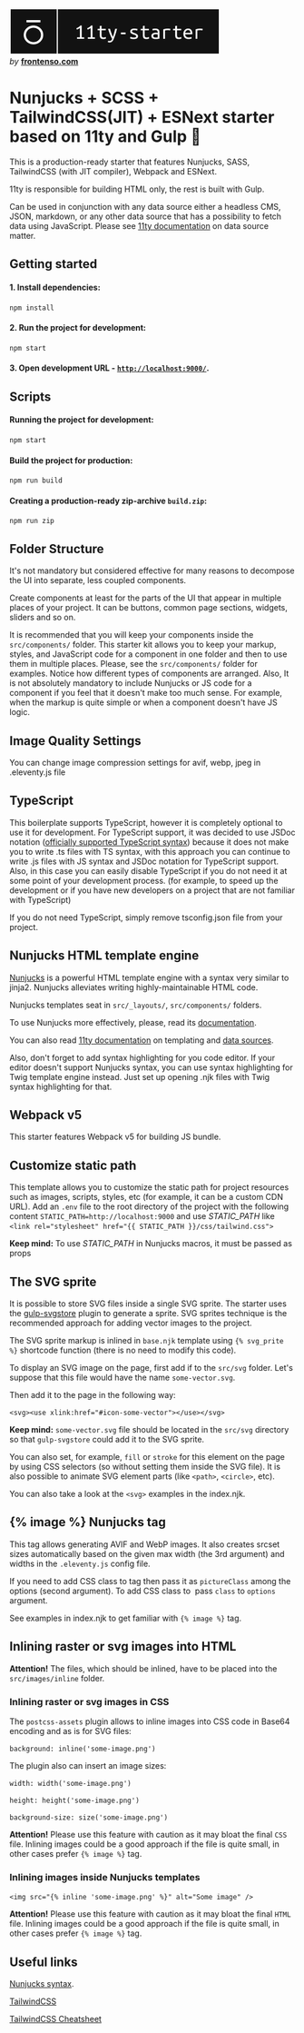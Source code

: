 ![frontenso-eleventy-starter](./src/images/frontenso-11ty-starter.png 'Title')</br>
_by_ **[frontenso.com](https://frontenso.com)**

# Nunjucks + SCSS + TailwindCSS(JIT) + ESNext starter based on 11ty and Gulp 💪

This is a production-ready starter that features Nunjucks, SASS, TailwindCSS (with JIT compiler), Webpack and ESNext.

11ty is responsible for building HTML only, the rest is built with Gulp.

Can be used in conjunction with any data source either a headless CMS, JSON, markdown, or any other data source that has a possibility to fetch data using JavaScript. Please see [11ty documentation](https://www.11ty.dev/docs/data/) on data source matter.

## Getting started

#### 1. Install dependencies:

```
npm install
```

#### 2. Run the project for development:

```
npm start
```

#### 3. Open development URL - [`http://localhost:9000/`](http://localhost:9000/).

## Scripts

#### Running the project for development:

```
npm start
```

#### Build the project for production:

```
npm run build
```

#### Creating a production-ready zip-archive `build.zip`:

```
npm run zip
```

## Folder Structure

It's not mandatory but considered effective for many reasons to decompose the UI into separate, less coupled components.

Create components at least for the parts of the UI that appear in multiple places of your project. It can be buttons, common page sections, widgets, sliders and so on.

It is recommended that you will keep your components inside the `src/components/` folder. This starter kit allows you to keep your markup, styles, and JavaScript code for a component in one folder and then to use them in multiple places. Please, see the `src/components/` folder for examples. Notice how different types of components are arranged. Also, It is not absolutely mandatory to include Nunjucks or JS code for a component if you feel that it doesn't make too much sense. For example, when the markup is quite simple or when a component doesn't have JS logic.

## Image Quality Settings

You can change image compression settings for avif, webp, jpeg in .eleventy.js file

## TypeScript

This boilerplate supports TypeScript, however it is completely optional to use it for development. For TypeScript support, it was decided to use JSDoc notation ([officially supported TypeScript syntax](https://www.typescriptlang.org/docs/handbook/jsdoc-supported-types.html)) because it does not make you to write .ts files with TS syntax, with this approach you can continue to write .js files with JS syntax and JSDoc notation for TypeScript support. Also, in this case you can easily disable TypeScript if you do not need it at some point of your development process. (for example, to speed up the development or if you have new developers on a project that are not familiar with TypeScript)

If you do not need TypeScript, simply remove tsconfig.json file from your project.

## Nunjucks HTML template engine

[Nunjucks](https://mozilla.github.io/nunjucks/) is a powerful HTML template engine with a syntax very similar to jinja2. Nunjucks alleviates writing highly-maintainable HTML code.

Nunjucks templates seat in `src/_layouts/`, `src/components/` folders.

To use Nunjucks more effectively, please, read its [documentation](https://mozilla.github.io/nunjucks/templating.html).

You can also read [11ty documentation](https://www.11ty.dev/docs/languages/nunjucks/) on templating and [data sources](https://www.11ty.dev/docs/data/).

Also, don't forget to add syntax highlighting for you code editor. If your editor doesn't support Nunjucks syntax, you can use syntax highlighting for Twig template engine instead. Just set up opening .njk files with Twig syntax highlighting for that.

## Webpack v5

This starter features Webpack v5 for building JS bundle.

## Customize static path

This template allows you to customize the static path for project resources such as images, scripts, styles, etc (for example, it can be a custom CDN URL). Add an `.env` file to the root directory of the project with the following content `STATIC_PATH=http://localhost:9000` and use _STATIC_PATH_ like `<link rel="stylesheet" href="{{ STATIC_PATH }}/css/tailwind.css">`

**Keep mind:** To use _STATIC_PATH_ in Nunjucks macros, it must be passed as props

## The SVG sprite

It is possible to store SVG files inside a single SVG sprite. The starter uses the [gulp-svgstore](https://github.com/w0rm/gulp-svgstore) plugin to generate a sprite. SVG sprites technique is the recommended approach for adding vector images to the project.

The SVG sprite markup is inlined in `base.njk` template using `{% svg_prite %}` shortcode function (there is no need to modify this code).

To display an SVG image on the page, first add if to the `src/svg` folder. Let's suppose that this file would have the name `some-vector.svg`.

Then add it to the page in the following way:

```
<svg><use xlink:href="#icon-some-vector"></use></svg>
```

**Keep mind:** `some-vector.svg` file should be located in the `src/svg` directory so that `gulp-svgstore` could add it to the SVG sprite.

You can also set, for example, `fill` or `stroke` for this element on the page by using CSS selectors (so without setting them inside the SVG file). It is also possible to animate SVG element parts (like `<path>`, `<circle>`, etc).

You can also take a look at the `<svg>` examples in the index.njk.

## {% image %} Nunjucks tag

This tag allows generating AVIF and WebP images. It also creates srcset sizes automatically based on the given max width (the 3rd argument) and widths in the `.eleventy.js` config file.

If you need to add CSS class to <picture> tag then pass it as `pictureClass` among the options (second argument). To add CSS class to <img> pass `class` to `options` argument.

See examples in index.njk to get familiar with `{% image %}` tag.

## Inlining raster or svg images into HTML

<b>Attention!</b> The files, which should be inlined, have to be placed into the `src/images/inline` folder.

### Inlining raster or svg images in CSS

The `postcss-assets` plugin allows to inline images into CSS code in Base64 encoding and as is for SVG files:

```
background: inline('some-image.png')
```

The plugin also can insert an image sizes:

```
width: width('some-image.png')
```

```
height: height('some-image.png')
```

```
background-size: size('some-image.png')
```

<b>Attention!</b> Please use this feature with caution as it may bloat the final `CSS` file. Inlining images could be a good approach if the file is quite small, in other cases prefer `{% image %}` tag.

### Inlining images inside Nunjucks templates

```
<img src="{% inline 'some-image.png' %}" alt="Some image" />
```

<b>Attention!</b> Please use this feature with caution as it may bloat the final `HTML` file. Inlining images could be a good approach if the file is quite small, in other cases prefer `{% image %}` tag.

## Useful links

[Nunjucks syntax](https://mozilla.github.io/nunjucks/templating.html).

[TailwindCSS](https://tailwindcss.com/)

[TailwindCSS Cheatsheet](https://nerdcave.com/tailwind-cheat-sheet)

